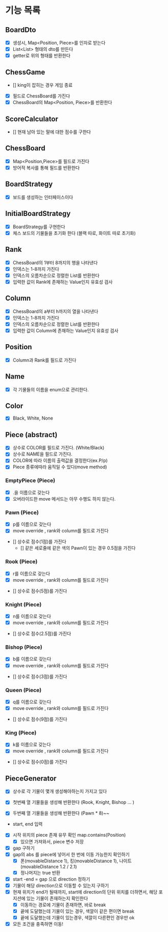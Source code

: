 # 기능 목록

## BoardDto

- [x] 생성시, Map<Position, Piece>를 인자로 받는다
- [x] List<List<string>> 형태의 dto를 만든다
- [x] getter로 위의 형태를 반환한다

## ChessGame

- [] king이 잡히는 경우 게임 종료
- [x] 필드로 ChessBoard를 가진다
- [x] ChessBoard의 Map<Position, Piece>를 반환한다

## ScoreCalculator

- [] 현재 남아 있는 말에 대한 점수를 구한다

## ChessBoard

- [x] Map<Position,Piece>를 필드로 가진다
- [x] 방어적 복사를 통해 필드를 반환한다

## BoardStrategy

- [x] 보드를 생성하는 인터페이스이다

## InitialBoardStrategy

- [x] BoardStrategy를 구현한다
- [x] 체스 보드의 기물들을 초기화 한다 (블랙 따로, 화이트 따로 초기화)

## Rank

- [x] ChessBoard의 1부터 8까지의 행을 나타낸다
- [x] 인덱스는 1-8까지 가진다
- [x] 인덱스의 오름차순으로 정렬한 List<Rank>를 반환한다
- [x] 입력한 값이 Rank에 존재하는 Value인지 유효성 검사

## Column

- [x] ChessBoard의 a부터 h까지의 열을 나타낸다
- [x] 인덱스는 1-8까지 가진다
- [x] 인덱스의 오름차순으로 정렬한 List<Column>를 반환한다
- [x] 입력한 값이 Column에 존재하는 Value인지 유효성 검사

## Position

- [x] Column과 Rank를 필드로 가진다

## Name

- [x] 각 기물들의 이름을 enum으로 관리한다.

## Color

- [x] Black, White, None

## Piece (abstract)

- [x] 상수로 COLOR를 필드로 가진다. (White/Black)
- [x] 상수로 NAME을 필드로 가진다.
- [x] COLOR에 따라 이름의 출력값을 결정한다(ex.P/p)
- [x] Piece 종류에따라 움직일 수 있다(move method)

### EmptyPiece (Piece)

- [x] .을 이름으로 갖는다
- [x] 오버라이드한 move 메서드는 아무 수행도 하지 않는다.

### Pawn (Piece)

- [x] p를 이름으로 갖는다
- [x] move override , rank와 column를 필드로 가진다
- [] 상수로 점수(1점)를 가진다
    - [] 같은 세로줄에 같은 색의 Pawn이 있는 경우 0.5점을 가진다

### Rook (Piece)

- [x] r를 이름으로 갖는다
- [x] move override , rank와 column를 필드로 가진다
- [] 상수로 점수(5점)를 가진다

### Knight (Piece)

- [x] n를 이름으로 갖는다
- [x] move override , rank와 column를 필드로 가진다
- [] 상수로 점수(2.5점)를 가진다

### Bishop (Piece)

- [x] b를 이름으로 갖는다
- [x] move override , rank와 column를 필드로 가진다
- [] 상수로 점수(3점)를 가진다

### Queen (Piece)

- [x] q를 이름으로 갖는다
- [x] move override , rank와 column를 필드로 가진다
- [] 상수로 점수(9점)를 가진다

### King (Piece)

- [x] k를 이름으로 갖는다
- [x] move override , rank와 column를 필드로 가진다
- [] 상수로 점수(0점)를 가진다

## PieceGenerator

- [x] 상수로 각 기물이 몇개 생성해야하는지 가지고 있다
- [x] 첫번째 열 기물들을 생성해 반환한다 (Rook, Knight, Bishop ... )
- [x] 두번째 열 기물들을 생성해 반환한다 (Pawn * 8)~~


- start, end 입력
- [x] 시작 위치의 piece 존재 유무 확인 map.contains(Position)
    - [x] 있으면 가져와서, piece 변수 저장
- [x] gap 구하기
- [x] gap의 abs 를 piece에 넣어서 한 번에 이동 가능한지 확인하기
    - [x] 폰(movableDistance 1), 킹(movableDistance 1), 나이트(movableDistance 1.2 / 2.1)
    - [x] 정나머지는 true 반환
- [x] start -end = gap 으로 direction 정하기
- [x] 기물이 해당 direction으로 이동할 수 있는지 구하기
- [x] 현재 위치가 end가 될때까지, start에 direction의 단위 위치를 더하면서, 해당 포지션에 있는 기물이 존재하는지 확인한다
    - [x] 이동하는 경로에 기물이 존재하면, 바로 break
    - [x] 끝에 도달했는데 기물이 있는 경우, 색깔이 같은 편이면 break
    - [x] 끝에 도달했는데 기물이 있는경우, 색깔이 다른편인 경우만 ok
- [x] 모든 조건을 충족하면 이동!
